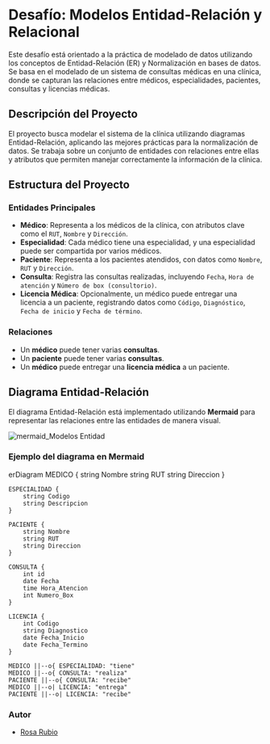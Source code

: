 # Desafío: Modelos Entidad-Relación y Relacional

Este desafío está orientado a la práctica de modelado de datos utilizando los conceptos de Entidad-Relación (ER) y Normalización en bases de datos. Se basa en el modelado de un sistema de consultas médicas en una clínica, donde se capturan las relaciones entre médicos, especialidades, pacientes, consultas y licencias médicas.

## Descripción del Proyecto

El proyecto busca modelar el sistema de la clínica utilizando diagramas Entidad-Relación, aplicando las mejores prácticas para la normalización de datos. Se trabaja sobre un conjunto de entidades con relaciones entre ellas y atributos que permiten manejar correctamente la información de la clínica.

## Estructura del Proyecto

### Entidades Principales
- **Médico**: Representa a los médicos de la clínica, con atributos clave como el `RUT`, `Nombre` y `Dirección`.
- **Especialidad**: Cada médico tiene una especialidad, y una especialidad puede ser compartida por varios médicos.
- **Paciente**: Representa a los pacientes atendidos, con datos como `Nombre`, `RUT` y `Dirección`.
- **Consulta**: Registra las consultas realizadas, incluyendo `Fecha`, `Hora de atención` y `Número de box (consultorio)`.
- **Licencia Médica**: Opcionalmente, un médico puede entregar una licencia a un paciente, registrando datos como `Código`, `Diagnóstico`, `Fecha de inicio` y `Fecha de término`.

### Relaciones
- Un **médico** puede tener varias **consultas**.
- Un **paciente** puede tener varias **consultas**.
- Un **médico** puede entregar una **licencia médica** a un paciente.

## Diagrama Entidad-Relación

El diagrama Entidad-Relación está implementado utilizando **Mermaid** para representar las relaciones entre las entidades de manera visual.

![mermaid_Modelos Entidad](https://github.com/user-attachments/assets/c5a80f19-740d-43f8-b773-45ebacf74d6b)


### Ejemplo del diagrama en Mermaid

erDiagram
    MEDICO {
        string Nombre
        string RUT
        string Direccion
    }
    
    ESPECIALIDAD {
        string Codigo
        string Descripcion
    }

    PACIENTE {
        string Nombre
        string RUT
        string Direccion
    }

    CONSULTA {
        int id
        date Fecha
        time Hora_Atencion
        int Numero_Box
    }

    LICENCIA {
        int Codigo
        string Diagnostico
        date Fecha_Inicio
        date Fecha_Termino
    }

    MEDICO ||--o{ ESPECIALIDAD: "tiene"
    MEDICO ||--o{ CONSULTA: "realiza"
    PACIENTE ||--o{ CONSULTA: "recibe"
    MEDICO ||--o| LICENCIA: "entrega"
    PACIENTE ||--o| LICENCIA: "recibe"

### Autor

- [Rosa Rubio](https://github.com/PaulinaRubioP)

